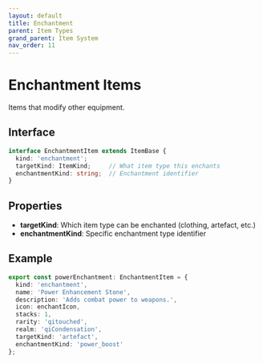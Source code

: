 ```yaml
---
layout: default
title: Enchantment
parent: Item Types
grand_parent: Item System
nav_order: 11
---
```


# Enchantment Items

Items that modify other equipment.

## Interface

```typescript
interface EnchantmentItem extends ItemBase {
  kind: 'enchantment';
  targetKind: ItemKind;     // What item type this enchants
  enchantmentKind: string;  // Enchantment identifier
}
```

## Properties

- **targetKind**: Which item type can be enchanted (clothing, artefact, etc.)
- **enchantmentKind**: Specific enchantment type identifier

## Example

```typescript
export const powerEnchantment: EnchantmentItem = {
  kind: 'enchantment',
  name: 'Power Enhancement Stone',
  description: 'Adds combat power to weapons.',
  icon: enchantIcon,
  stacks: 1,
  rarity: 'qitouched',
  realm: 'qiCondensation',
  targetKind: 'artefact',
  enchantmentKind: 'power_boost'
};
```